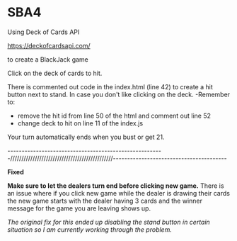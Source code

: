 # SBA4


Using Deck of Cards API

https://deckofcardsapi.com/

to create a BlackJack game


Click on the deck of cards to hit.

There is commented out code in the index.html (line 42) to create a hit button next to stand.
In case you don't like clicking on the deck. 
-Remember to:
- remove the hit id from line 50 of the html and comment out line 52
- change deck to hit on line 11 of the index.js

Your turn automatically ends when you bust or get 21.



-------------------------------------------------------//////////////////////////////////////////////----------------------------------------



**Fixed**

**Make sure to let the dealers turn end before clicking new game.**
There is an issue where if you click new game while the dealer is drawing their cards the new game starts with the dealer having 3 cards and 
the winner message for the game you are leaving shows up.

*The original fix for this ended up disabling the stand button in certain situation so I am currently working through the problem.*